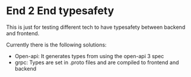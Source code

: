 # End 2 End typesafety

This is just for testing different tech to have typesafety between backend and frontend.

Currently there is the following solutions:

- Open-api: It generates types from using the open-api 3 spec
- grpc: Types are set in .proto files and are compiled to frontend and backend
